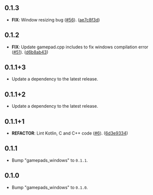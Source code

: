 ## 0.1.3

 - **FIX**: Window resizing bug ([#56](https://github.com/flame-engine/gamepads/issues/56)). ([ae7c8f3d](https://github.com/flame-engine/gamepads/commit/ae7c8f3d7f670c7cbb3d9c55119736cbf4a8f54a))

## 0.1.2

 - **FIX**: Update gamepad.cpp includes to fix windows compilation error ([#51](https://github.com/flame-engine/gamepads/issues/51)). ([d6b8ab43](https://github.com/flame-engine/gamepads/commit/d6b8ab4346b9e5f617dde5fcb54457721a54cb73))

## 0.1.1+3

 - Update a dependency to the latest release.

## 0.1.1+2

 - Update a dependency to the latest release.

## 0.1.1+1

 - **REFACTOR**: Lint Kotlin, C and C++ code ([#6](https://github.com/flame-engine/gamepads/issues/6)). ([6d3e9334](https://github.com/flame-engine/gamepads/commit/6d3e9334072d24525ed7ccf9f8c7fa481c8373fc))

## 0.1.1

 - Bump "gamepads_windows" to `0.1.1`.

## 0.1.0

 - Bump "gamepads_windows" to `0.1.0`.

